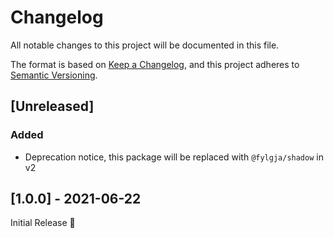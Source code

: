 # Changelog
All notable changes to this project will be documented in this file.

The format is based on [Keep a Changelog](https://keepachangelog.com/en/1.0.0/),
and this project adheres to [Semantic Versioning](https://semver.org/spec/v2.0.0.html).

## [Unreleased]
### Added
- Deprecation notice, this package will be replaced with `@fylgja/shadow` in v2

## [1.0.0] - 2021-06-22
Initial Release 🎉
